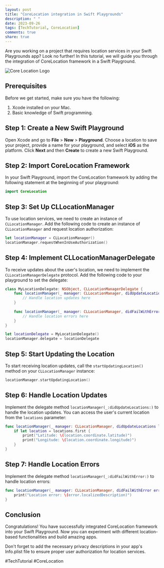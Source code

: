 ```yaml
---
layout: post
title: "CoreLocation integration in Swift Playgrounds"
description: " "
date: 2023-09-26
tags: [TechTutorial, CoreLocation]
comments: true
share: true
---
```


Are you working on a project that requires location services in your Swift Playgrounds app? Look no further! In this tutorial, we will guide you through the integration of CoreLocation framework in a Swift Playground.

![Core Location Logo](https://example.com/corelocation_logo.png)

## Prerequisites

Before we get started, make sure you have the following:

1. Xcode installed on your Mac.
2. Basic knowledge of Swift programming.

## Step 1: Create a New Swift Playground

Open Xcode and go to **File** > **New** > **Playground**. Choose a location to save your project, provide a name for your playground, and select **iOS** as the platform. Click **Next** and then **Create** to create a new Swift Playground.

## Step 2: Import CoreLocation Framework

In your Swift Playground, import the CoreLocation framework by adding the following statement at the beginning of your playground:

```swift
import CoreLocation
```

## Step 3: Set Up CLLocationManager

To use location services, we need to create an instance of `CLLocationManager`. Add the following code to create an instance of `CLLocationManager` and request location authorization:

```swift
let locationManager = CLLocationManager()
locationManager.requestWhenInUseAuthorization()
```

## Step 4: Implement CLLocationManagerDelegate

To receive updates about the user's location, we need to implement the `CLLocationManagerDelegate` protocol. Add the following code to your playground to set the delegate:

```swift
class MyLocationDelegate: NSObject, CLLocationManagerDelegate {
    func locationManager(_ manager: CLLocationManager, didUpdateLocations locations: [CLLocation]) {
        // Handle location updates here
    }
    
    func locationManager(_ manager: CLLocationManager, didFailWithError error: Error) {
        // Handle location errors here
    }
}

let locationDelegate = MyLocationDelegate()
locationManager.delegate = locationDelegate
```

## Step 5: Start Updating the Location

To start receiving location updates, call the `startUpdatingLocation()` method on your `CLLocationManager` instance:

```swift
locationManager.startUpdatingLocation()
```

## Step 6: Handle Location Updates

Implement the delegate method `locationManager(_:didUpdateLocations:)` to handle the location updates. You can access the user's current location from the `locations` parameter:

```swift
func locationManager(_ manager: CLLocationManager, didUpdateLocations locations: [CLLocation]) {
    if let location = locations.first {
        print("Latitude: \(location.coordinate.latitude)")
        print("Longitude: \(location.coordinate.longitude)")
    }
}
```

## Step 7: Handle Location Errors

Implement the delegate method `locationManager(_:didFailWithError:)` to handle location errors:

```swift
func locationManager(_ manager: CLLocationManager, didFailWithError error: Error) {
    print("Location error: \(error.localizedDescription)")
}
```

## Conclusion

Congratulations! You have successfully integrated CoreLocation framework into your Swift Playground. Now you can experiment with different location-based functionalities and build amazing apps.

Don't forget to add the necessary privacy descriptions in your app's Info.plist file to ensure proper user authorization for location services.

#TechTutorial #CoreLocation